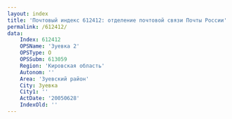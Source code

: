 ```yaml
---
layout: index
title: 'Почтовый индекс 612412: отделение почтовой связи Почты России'
permalink: /612412/
data:
    Index: 612412
    OPSName: 'Зуевка 2'
    OPSType: О
    OPSSubm: 613059
    Region: 'Кировская область'
    Autonom: ''
    Area: 'Зуевский район'
    City: Зуевка
    City1: ''
    ActDate: '20050628'
    IndexOld: ''
---
```

